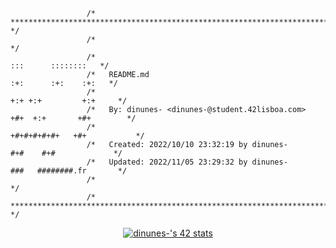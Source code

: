 ```
                 /* ************************************************************************** */
                 /*                                                                            */
                 /*                                                        :::      ::::::::   */
                 /*   README.md                                          :+:      :+:    :+:   */
                 /*                                                    +:+ +:+         +:+     */
                 /*   By: dinunes- <dinunes-@student.42lisboa.com>   +#+  +:+       +#+        */
                 /*                                                +#+#+#+#+#+   +#+           */
                 /*   Created: 2022/10/10 23:32:19 by dinunes-          #+#    #+#             */
                 /*   Updated: 2022/11/05 23:29:32 by dinunes-         ###   ########.fr       */
                 /*                                                                            */
                 /* ************************************************************************** */
```  
<div align="center">
<a href="https://profile.intra.42.fr/users/dinunes-"><img src="https://badge42.vercel.app/api/v2/cla4zu9c600060fmljlzs62l5/stats?cursusId=21&coalitionId=289" alt="dinunes-'s 42 stats" />
